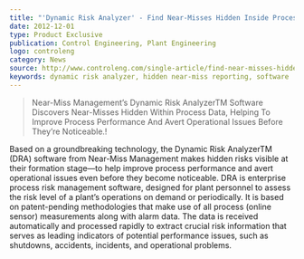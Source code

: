 ```yaml
---
title: "'Dynamic Risk Analyzer' - Find Near-Misses Hidden Inside Process Data"
date: 2012-12-01
type: Product Exclusive
publication: Control Engineering, Plant Engineering
logo: controleng
category: News
source: http://www.controleng.com/single-article/find-near-misses-hidden-inside-process-data/ae8ffb01848c68264a513fcdb27cd427.html
keywords: dynamic risk analyzer, hidden near-miss reporting, software 
---
```

> Near-Miss Management’s Dynamic Risk AnalyzerTM Software Discovers Near-Misses Hidden Within Process Data, Helping To Improve Process Performance And Avert Operational Issues Before They’re Noticeable.!

Based on a groundbreaking technology, the Dynamic Risk AnalyzerTM (DRA) software from Near-Miss Management makes hidden risks visible at their formation stage—to help improve process performance and avert operational issues even before they become noticeable. DRA is enterprise process risk management software, designed for plant personnel to assess the risk level of a plant’s operations on demand or periodically. It is based on patent-pending methodologies that make use of all process (online sensor) measurements along with alarm data. The data is received automatically and processed rapidly to extract crucial risk information that serves as leading indicators of potential performance issues, such as shutdowns, accidents, incidents, and operational problems.
